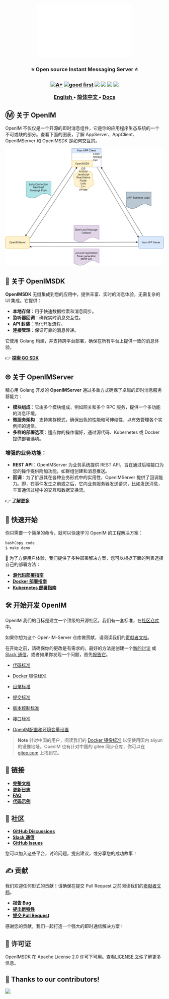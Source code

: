 <p align="center">
    <a href="https://openim.io">
        <img src="./assets/logo-gif/openim-logo.gif" width="60%" height="30%"/>
    </a>
</p>

<h3 align="center" style="border-bottom: none">
    ⭐️  Open source Instant Messaging Server ⭐️ <br>
<h3>


<p align=center>
<a href="https://goreportcard.com/report/github.com/openimsdk/open-im-server"><img src="https://goreportcard.com/badge/github.com/openimsdk/open-im-server" alt="A+"></a>
<a href="https://github.com/openimsdk/open-im-server/issues?q=is%3Aissue+is%3Aopen+sort%3Aupdated-desc+label%3A%22good+first+issue%22"><img src="https://img.shields.io/github/issues/openimsdk/open-im-server/good%20first%20issue?logo=%22github%22" alt="good first"></a>
<a href="https://github.com/openimsdk/open-im-server"><img src="https://img.shields.io/github/stars/openimsdk/open-im-server.svg?style=flat&logo=github&colorB=deeppink&label=stars"></a>
<a href="https://join.slack.com/t/openimsdk/shared_invite/zt-22720d66b-o_FvKxMTGXtcnnnHiMqe9Q"><img src="https://img.shields.io/badge/Slack-300%2B-blueviolet?logo=slack&amp;logoColor=white"></a>
<a href="https://github.com/openimsdk/open-im-server/blob/main/LICENSE"><img src="https://img.shields.io/badge/license-Apache--2.0-green"></a>
<a href="https://golang.org/"><img src="https://img.shields.io/badge/Language-Go-blue.svg"></a>
</p>

</p>

<p align="center">
    <a href="./README.md"><b> English </b></a> •
    <a href="./README-zh_CN.md"><b> 简体中文 </b></a> •
    <a href="https://openim.io/en"><b> Docs </b></a>
</p>


</p>

## Ⓜ️ 关于 OpenIM

OpenIM 不仅仅是一个开源的即时消息组件，它是你的应用程序生态系统的一个不可或缺的部分。查看下面的图表，了解 AppServer、AppClient、OpenIMServer 和 OpenIMSDK 是如何交互的。

![App-OpenIM 关系](./docs/images/oepnim-design.png)

## 🚀 关于 OpenIMSDK

**OpenIMSDK** 无缝集成到您的应用中，提供丰富、实时的消息体验，无需复杂的 UI 集成。它提供：

+ **本地存储**：用于快速数据检索和消息同步。
+ **监听器回调**：确保实时消息交互性。
+ **API 封装**：简化开发流程。
+ **连接管理**：保证可靠的消息传递。

它使用 Golang 构建，并支持跨平台部署，确保在所有平台上提供一致的消息体验。

👉 **[探索 GO SDK](https://github.com/openimsdk/openim-sdk-core)**

## 🌐 关于 OpenIMServer

精心用 Golang 开发的 **OpenIMServer** 通过多重方式确保了卓越的即时消息服务器能力：

+ **模块组成**：它由多个模块组成，例如网关和多个 RPC 服务，提供一个多功能的消息环境。
+ **微服务架构**：支持集群模式，确保出色的性能和可伸缩性，以有效管理各个实例间的通信。
+ **多样的部署选项**：适应你的操作偏好，通过源代码、Kubernetes 或 Docker 提供部署选项。

### 增强的业务功能：

+ **REST API**：OpenIMServer 为业务系统提供 REST API，旨在通过后端接口为您的操作提供附加功能，如群组创建和消息推送。
+ **回调**：为了扩展其在各种业务形式中的实用性，OpenIMServer 提供了回调能力。即，在事件发生之前或之后，它向业务服务器发送请求，比如发送消息，丰富通信过程中的交互和数据交换流。

👉 **[了解更多](https://doc.rentsoft.cn/guides/introduction/product)**

## :rocket: 快速开始

你只需要一个简单的命令，就可以快速学习 OpenIM 的工程解决方案：

```
bashCopy code
$ make demo
```

🤲 为了方便用户体验，我们提供了多种部署解决方案，您可以根据下面的列表选择自己的部署方法：

+ **[源代码部署指南](https://doc.rentsoft.cn/guides/gettingStarted/imSourceCodeDeployment)**
+ **[Docker 部署指南](https://doc.rentsoft.cn/guides/gettingStarted/dockerCompose)**
+ **[Kubernetes 部署指南](https://github.com/openimsdk/open-im-server/tree/main/deployments)**

## :hammer_and_wrench: 开始开发 OpenIM

OpenIM 我们的目标是建立一个顶级的开源社区。我们有一套标准，在[社区仓库](https://github.com/OpenIMSDK/community)中。

如果你想为这个 Open-IM-Server 仓库做贡献，请阅读我们的[贡献者文档](https://github.com/openimsdk/open-im-server/blob/main/CONTRIBUTING.md)。

在开始之前，请确保你的更改是有需求的。最好的方法是创建一个[新的讨论](https://github.com/openimsdk/open-im-server/discussions/new/choose) 或 [Slack 通信](https://join.slack.com/t/openimsdk/shared_invite/zt-22720d66b-o_FvKxMTGXtcnnnHiMqe9Q)，或者如果你发现一个问题，首先[报告它](https://github.com/openimsdk/open-im-server/issues/new/choose)。

+ [代码标准](https://github.com/openimsdk/open-im-server/blob/main/docs/conversions/go_code.md)

+ [Docker 镜像标准](https://github.com/openimsdk/open-im-server/blob/main/docs/conversions/images.md)

+ [目录标准](https://github.com/openimsdk/open-im-server/blob/main/docs/conversions/directory.md)

+ [提交标准](https://github.com/openimsdk/open-im-server/blob/main/docs/conversions/commit.md)

+ [版本控制标准](https://github.com/openimsdk/open-im-server/blob/main/docs/conversions/version.md)

+ [接口标准](https://github.com/openimsdk/open-im-server/blob/main/docs/conversions/interface.md)

+ [OpenIM配置和环境变量设置](https://github.com/openimsdk/open-im-server/blob/main/docs/contrib/environment.md)

> **Note**
> 针对中国的用户，阅读我们的 [Docker 镜像标准](https://github.com/openimsdk/open-im-server/blob/main/docs/conversions/images.md) 以便使用国内 aliyun 的镜像地址。OpenIM 也有针对中国的 gitee 同步仓库，你可以在 [gitee.com](https://gitee.com/openimsdk) 上找到它。

## :link: 链接

  + **[完整文档](https://doc.rentsoft.cn/)**
  + **[更新日志](https://github.com/openimsdk/open-im-server/blob/main/CHANGELOG.md)**
  + **[FAQ](https://github.com/openimsdk/open-im-server/blob/main/FAQ.md)**
  + **[代码示例](https://github.com/openimsdk/open-im-server/blob/main/examples)**

## :handshake: 社区

  + **[GitHub Discussions](https://github.com/openimsdk/open-im-server/discussions)**
  + **[Slack 通信](https://join.slack.com/t/openimsdk/shared_invite/zt-22720d66b-o_FvKxMTGXtcnnnHiMqe9Q)**
  + **[GitHub Issues](https://github.com/openimsdk/open-im-server/issues)**

  您可以加入这些平台，讨论问题，提出建议，或分享您的成功故事！

## :writing_hand: 贡献

  我们欢迎任何形式的贡献！请确保在提交 Pull Request 之前阅读我们的[贡献者文档](https://github.com/openimsdk/open-im-server/blob/main/CONTRIBUTING.md)。

  + **[报告 Bug](https://github.com/openimsdk/open-im-server/issues/new?assignees=&labels=bug&template=bug_report.md&title=)**
  + **[提出新特性](https://github.com/openimsdk/open-im-server/issues/new?assignees=&labels=enhancement&template=feature_request.md&title=)**
  + **[提交 Pull Request](https://github.com/openimsdk/open-im-server/pulls)**

  感谢您的贡献，我们一起打造一个强大的即时通信解决方案！

## :closed_book: 许可证

  OpenIMSDK 在 Apache License 2.0 许可下可用。查看[LICENSE 文件](https://github.com/openimsdk/open-im-server/blob/main/LICENSE)了解更多信息。

## 🔮 Thanks to our contributors!

<a href="https://github.com/openimsdk/open-im-server/graphs/contributors">
  <img src="https://contrib.rocks/image?repo=openimsdk/open-im-server" />
</a>
